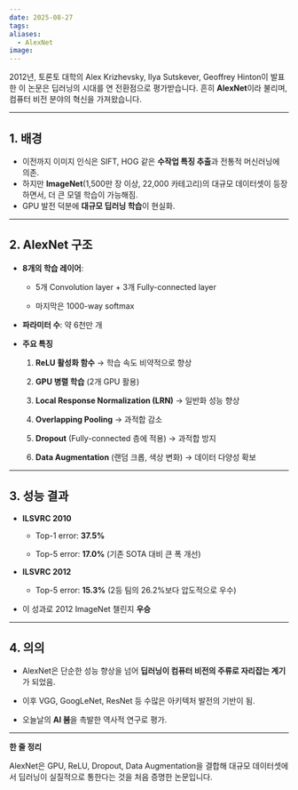 ```yaml
---
date: 2025-08-27
tags:
aliases:
  - AlexNet
image:
---
```

2012년, 토론토 대학의 Alex Krizhevsky, Ilya Sutskever, Geoffrey Hinton이 발표한 이 논문은 딥러닝의 시대를 연 전환점으로 평가받습니다. 흔히 **AlexNet**이라 불리며, 컴퓨터 비전 분야의 혁신을 가져왔습니다. 

---

## **1. 배경**

- 이전까지 이미지 인식은 SIFT, HOG 같은 **수작업 특징 추출**과 전통적 머신러닝에 의존.
- 하지만 **ImageNet**(1,500만 장 이상, 22,000 카테고리)의 대규모 데이터셋이 등장하면서, 더 큰 모델 학습이 가능해짐.
- GPU 발전 덕분에 **대규모 딥러닝 학습**이 현실화.

---

## **2. AlexNet 구조**

- **8개의 학습 레이어**:
    
    - 5개 Convolution layer + 3개 Fully-connected layer
        
    - 마지막은 1000-way softmax
        
    
- **파라미터 수**: 약 6천만 개
    
- **주요 특징**
    
    1. **ReLU 활성화 함수** → 학습 속도 비약적으로 향상
        
    2. **GPU 병렬 학습** (2개 GPU 활용)
        
    3. **Local Response Normalization (LRN)** → 일반화 성능 향상
        
    4. **Overlapping Pooling** → 과적합 감소
        
    5. **Dropout** (Fully-connected 층에 적용) → 과적합 방지
        
    6. **Data Augmentation** (랜덤 크롭, 색상 변화) → 데이터 다양성 확보
        
    

---

## **3. 성능 결과**

- **ILSVRC 2010**
    
    - Top-1 error: **37.5%**
        
    - Top-5 error: **17.0%** (기존 SOTA 대비 큰 폭 개선)
        
    
- **ILSVRC 2012**
    
    - Top-5 error: **15.3%** (2등 팀의 26.2%보다 압도적으로 우수)
        
    
- 이 성과로 2012 ImageNet 챌린지 **우승**
    

---

## **4. 의의**

- AlexNet은 단순한 성능 향상을 넘어 **딥러닝이 컴퓨터 비전의 주류로 자리잡는 계기**가 되었음.
    
- 이후 VGG, GoogLeNet, ResNet 등 수많은 아키텍처 발전의 기반이 됨.
    
- 오늘날의 **AI 붐**을 촉발한 역사적 연구로 평가.
    

---
**한 줄 정리**

AlexNet은 GPU, ReLU, Dropout, Data Augmentation을 결합해 대규모 데이터셋에서 딥러닝이 실질적으로 통한다는 것을 처음 증명한 논문입니다.